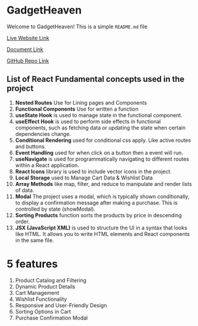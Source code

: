 # GadgetHeaven

Welcome to GadgetHeaven! This is a simple `README.md` file

[Live Website Link](https://fascinating-dasik-39d318.netlify.app)

[Document Link](https://github.com/programming-hero-web-course-4/b10a8-gadget-heaven-designersalim)

[GitHub Repo Link](https://github.com/programming-hero-web-course-4/b10a8-gadget-heaven-designersalim)

## List of React Fundamental concepts used in the project

1. **Nested Routes** Use for Lining pages and Components
2. **Functional Components** Use for written a function
3. **useState Hook** is used to manage state in the functional component.
4. **useEffect Hook**  is used to perform side effects in functional components, such as fetching data or updating the state when certain dependencies change.
5. **Conditional Rendering** used for conditional css apply. Like active routes and buttons.
6. **Event Handling** used for when click on a button then a event will run.
7. **useNavigate** is used for programmatically navigating to different routes within a React application.
8. **React Icons** library is used to include vector icons in the project.
9. **Local Storage** used to Manage Cart Data & Wishlist Data
10. **Array Methods** like map, filter, and reduce to manipulate and render lists of data.
11. **Modal** The project uses a modal, which is typically shown conditionally, to display a confirmation message after making a purchase. This is controlled by state (showModal).
12. **Sorting Products** function sorts the products by price in descending order.
13. **JSX (JavaScript XML)** is used to structure the UI in a syntax that looks like HTML. It allows you to write HTML elements and React components in the same file.


# 5 features

1. Product Catalog and Filtering
2. Dynamic Product Details
3. Cart Management
4. Wishlist Functionality
5. Responsive and User-Friendly Design
6. Sorting Options in Cart
7. Purchase Confirmation Modal